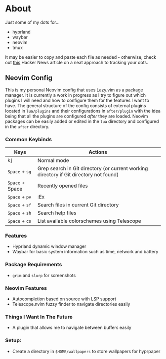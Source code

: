 # About
Just some of my dots for...
- hyprland
- waybar
- neovim
- tmux

It may be easier to copy and paste each file as needed - otherwise, check out [this](https://news.ycombinator.com/item?id=11071754) Hacker News article on a neat approach to tracking your dots.

## Neovim Config
This is my personal Neovim config that uses Lazy.vim as a package manager. It is currently a work in progress as I try to figure out which plugins I will need and how to configure them for the features I want to have. The general structure of the config consists of external plugins located in `lua/plugins` and their configurations in `after/plugin` with the idea being that all the plugins are configured *after* they are loaded. Neovim packages can be easily added or edited in the `lua` directory and configured in the `after` directory.

### Common Keybinds
| Keys | Actions |
|-----------------|------------------|
| `kj` | Normal mode |
| `Space` + `sg`  | Grep search in Git directory (or current working directory if Git directory not found)|
| `Space` + Space  | Recently opened files |
| `Space` + `pv` | :Ex |
| `Space` + `sf` | Search files in current Git directory |
| `Space` + `sh` | Search help files |
| `Space` + `cs` | List available colorschemes using Telescope |

### Features
- Hyprland dynamic window manager
- Waybar for basic system information such as time, network and battery

### Package Requirements
- `grim` and `slurp` for screenshots

### Neovim Features
- Autocompletion based on source with LSP support
- Telescope.nvim fuzzy finder to navigate directories easily

### Things I Want In The Future
- A plugin that allows me to navigate between buffers easily

### Setup:
- Create a directory in `$HOME/wallpapers` to store wallpapers for hyprpaper
